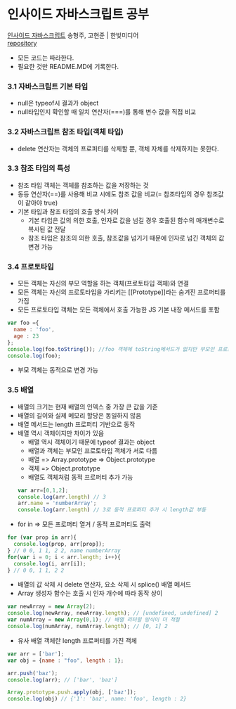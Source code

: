 # 인사이드 자바스크립트 공부
[인사이드 자바스크립트](https://book.naver.com/bookdb/book_detail.nhn?bid=7400243)  송형주, 고현준 | 한빛미디어     
[repository](https://codesandbox.io/s/insidejavascript-98k8g?file=/ch3.3/index.js)

- 모든 코드는 따라한다.
- 필요한 것만 README.MD에 기록한다.

### 3.1 자바스크립트 기본 타입
  - null은 typeof시 결과가 object
  - null타입인지 확인할 때 일치 연산자(===)를 통해 변수 값을 직접 비교
  
### 3.2 자바스크립트 참조 타입(객체 타입)
  - delete 연산자는 객체의 프로퍼티를 삭제할 뿐, 객체 자체를 삭제하지는 못한다.

### 3.3 참조 타입의 특성
  - 참조 타입 객체는 객체를 참조하는 값을 저장하는 것
  - 동등 연산자(==)를 사용해 비교 시에도 참조 값을 비교(= 참조타입의 경우 참조값이 같아야 true)
  - 기본 타입과 참조 타입의 호출 방식 차이
    + 기본 타입은 값의 의한 호출, 인자로 값을 넘길 경우 호출된 함수의 매개변수로 복사된 값 전달
    + 참조 타입은 참조의 의한 호출, 참조값을 넘기기 때문에 인자로 넘긴 객체의 값 변경 가능
    
### 3.4 프로토타입
  - 모든 객체는 자신의 부모 역할을 하는 객체(프로토타입 객체)와 연결
  - 모든 객체는 자신의 프로토타입을 가리키는 [[Prototype]]라는 숨겨진 프로퍼티를 가짐
  - 모든 프로토타입 객체는 모든 객체에서 호출 가능한 JS 기본 내장 메서드를 포함
  ```javaScript
  var foo ={
    name : 'foo',
    age : 23
  };
  console.log(foo.toString()); //foo 객체에 toString메서드가 없지만 부모인 프로토타입객체에 정의되어 있으므로 상속받아 사용
  console.log(foo);
  ```
  - 부모 객체는 동적으로 변경 가능
  
### 3.5 배열
  - 배열의 크기는 현재 배열의 인덱스 중 가장 큰 값을 기준
  - 배열의 길이와 실제 메모리 할당은 동일하지 않음
  - 배열 메서드는 length 프로퍼티 기반으로 동작
  - 배열 역시 객체이지만 차이가 있음
     + 배열 역시 객체이기 때문에 typeof 결과는 object
     + 배열과 객체는 부모인 프로토타입 객체가 서로 다름
     + 배열 => Array.prototype => Object.prototype
     + 객체 => Object.prototype
     + 배열도 객체처럼 동적 프로퍼티 추가 가능
     ```javaScript
     var arr=[0,1,2];
     console.log(arr.length) // 3
     arr.name = 'numberArray';
     console.log(arr.length) // 3로 동적 프로퍼티 추가 시 length값 부동
     ```
  - for in => 모든 프로퍼티 열거 / 동적 프로퍼티도 출력 
  ```javaScript
  for (var prop in arr){
    console.log(prop, arr[prop]);
  } // 0 0, 1 1, 2 2, name numberArray
  for(var i = 0; i < arr.length; i++){
    console.log(i, arr[i]);
  } // 0 0, 1 1, 2 2
  ```
  - 배열의 값 삭제 시 delete 연산자, 요소 삭제 시 splice() 배열 메서드 
  - Array 생성자 함수는 호출 시 인자 개수에 따라 동작 상이
  ```javaScript
  var newArray = new Array(2);
  console.log(newArray, newArray.length); // [undefined, undefined] 2
  var numArray = new Array(0,1); // 배열 리터럴 방식이 더 적절
  console.log(numArray, numArray.length); // [0, 1] 2
  ```
  - 유사 배열 객체란 length 프로퍼티를 가진 객체
  ```javaScript
  var arr = ['bar'];
  var obj = {name : "foo", length : 1};
  
  arr.push('baz');
  console.log(arr); // ['bar', 'baz']
  
  Array.prototype.push.apply(obj, ['baz']);
  console.log(obj) // {'1': 'baz', name: 'foo', length : 2}
  ```
